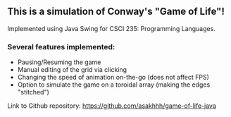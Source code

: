 ## This is a simulation of Conway's "Game of Life"!
Implemented using Java Swing for CSCI 235: Programming Languages.
### Several features implemented:
- Pausing/Resuming the game
- Manual editing of the grid via clicking
- Changing the speed of animation on-the-go (does not affect FPS)
- Option to simulate the game on a toroidal array (making the edges "stitched")

Link to Github repository: https://github.com/asakhhh/game-of-life-java
